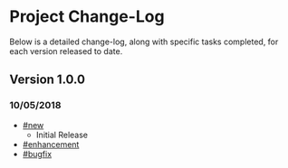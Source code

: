 # Project Change-Log

Below is a detailed change-log, along with specific tasks completed, for each
version released to date.

## Version 1.0.0
### 10/05/2018

- [#new](#new)
    + Initial Release
- [#enhancement](#enhancement)
- [#bugfix](#bugfix)
